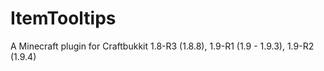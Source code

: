 # ItemTooltips
A Minecraft plugin for Craftbukkit 1.8-R3 (1.8.8), 1.9-R1 (1.9 - 1.9.3), 1.9-R2 (1.9.4)
